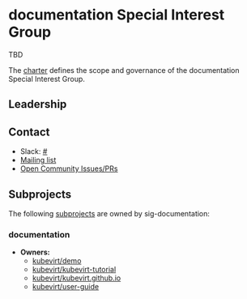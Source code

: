 <!---
This is an autogenerated file!

Please do not edit this file directly, but instead make changes to the
sigs.yaml file in the project root.

To understand how this file is generated, see https://github.com/kubevirt/community/tools/sigs/generator/README.md
--->
# documentation Special Interest Group

TBD

The [charter](charter.md) defines the scope and governance of the documentation Special Interest Group.



## Leadership

## Contact
- Slack: [#](https://kubevirt.slack.com/messages/)
- [Mailing list]()
- [Open Community Issues/PRs](https://github.com/kubevirt/community/labels/sig%2Fdocumentation)

## Subprojects

The following [subprojects][subproject-definition] are owned by sig-documentation:
### documentation
- **Owners:**
  - [kubevirt/demo](https://github.com/kubevirt/demo/blob/main/OWNERS)
  - [kubevirt/kubevirt-tutorial](https://github.com/kubevirt/kubevirt-tutorial/blob/main/OWNERS)
  - [kubevirt/kubevirt.github.io](https://github.com/kubevirt/kubevirt.github.io/blob/main/OWNERS)
  - [kubevirt/user-guide](https://github.com/kubevirt/user-guide/blob/main/OWNERS)

[subproject-definition]: https://github.com/kubevirt/community/blob/main/sig-governance.md#subprojects
[working-group-definition]: https://github.com/kubevirt/community/blob/main/siggovernance.md#working-groups
<!-- BEGIN CUSTOM CONTENT -->

<!-- END CUSTOM CONTENT -->

